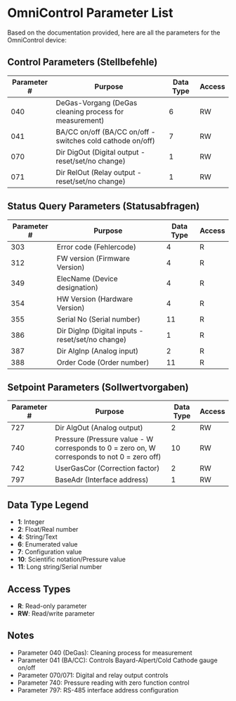 # OmniControl Parameter List

Based on the documentation provided, here are all the parameters for the OmniControl device:

## Control Parameters (Stellbefehle)

| Parameter # | Purpose | Data Type | Access |
|-------------|---------|-----------|---------|
| 040 | DeGas-Vorgang (DeGas cleaning process for measurement) | 6 | RW |
| 041 | BA/CC on/off (BA/CC on/off - switches cold cathode on/off) | 7 | RW |
| 070 | Dir DigOut (Digital output - reset/set/no change) | 1 | RW |
| 071 | Dir RelOut (Relay output - reset/set/no change) | 1 | RW |

## Status Query Parameters (Statusabfragen)

| Parameter # | Purpose | Data Type | Access |
|-------------|---------|-----------|---------|
| 303 | Error code (Fehlercode) | 4 | R |
| 312 | FW version (Firmware Version) | 4 | R |
| 349 | ElecName (Device designation) | 4 | R |
| 354 | HW Version (Hardware Version) | 4 | R |
| 355 | Serial No (Serial number) | 11 | R |
| 386 | Dir DigInp (Digital inputs - reset/set/no change) | 1 | R |
| 387 | Dir AlgInp (Analog input) | 2 | R |
| 388 | Order Code (Order number) | 11 | R |

## Setpoint Parameters (Sollwertvorgaben)

| Parameter # | Purpose | Data Type | Access |
|-------------|---------|-----------|---------|
| 727 | Dir AlgOut (Analog output) | 2 | RW |
| 740 | Pressure (Pressure value - W corresponds to 0 = zero on, W corresponds to not 0 = zero off) | 10 | RW |
| 742 | UserGasCor (Correction factor) | 2 | RW |
| 797 | BaseAdr (Interface address) | 1 | RW |

## Data Type Legend
- **1**: Integer
- **2**: Float/Real number
- **4**: String/Text
- **6**: Enumerated value
- **7**: Configuration value
- **10**: Scientific notation/Pressure value
- **11**: Long string/Serial number

## Access Types
- **R**: Read-only parameter
- **RW**: Read/write parameter

## Notes
- Parameter 040 (DeGas): Cleaning process for measurement
- Parameter 041 (BA/CC): Controls Bayard-Alpert/Cold Cathode gauge on/off
- Parameter 070/071: Digital and relay output controls
- Parameter 740: Pressure reading with zero function control
- Parameter 797: RS-485 interface address configuration